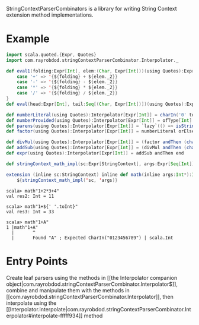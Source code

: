 ---
---

StringContextParserCombinators is a library for writing String Context extension method implementations.

# Example

```scala
import scala.quoted.{Expr, Quotes}
import com.rayrobdod.stringContextParserCombinator.Interpolator._

def eval1(folding:Expr[Int], elem:(Char, Expr[Int]))(using Quotes):Expr[Int] = elem._1 match {
	case '+' => '{${folding} + ${elem._2}}
	case '-' => '{${folding} - ${elem._2}}
	case '*' => '{${folding} * ${elem._2}}
	case '/' => '{${folding} / ${elem._2}}
}
def eval(head:Expr[Int], tail:Seq[(Char, Expr[Int])])(using Quotes):Expr[Int] = tail.foldLeft(head)(eval1 _)

def numberLiteral(using Quotes):Interpolator[Expr[Int]] = charIn('0' to '9').repeat(1).map({x => Expr[Int](x.toInt)})
def numberProvided(using Quotes):Interpolator[Expr[Int]] = ofType[Int]
def parens(using Quotes):Interpolator[Expr[Int]] = `lazy`(() => isString("(") andThen addSub andThen isString(")"))
def factor(using Quotes):Interpolator[Expr[Int]] = numberLiteral orElse numberProvided orElse parens

def divMul(using Quotes):Interpolator[Expr[Int]] = (factor andThen (charIn("*/") andThen factor).repeat()).map(eval _)
def addSub(using Quotes):Interpolator[Expr[Int]] = (divMul andThen (charIn("+-") andThen divMul).repeat()).map(eval _)
def expr(using Quotes):Interpolator[Expr[Int]] = addSub andThen end

def stringContext_math_impl(sc:Expr[StringContext], args:Expr[Seq[Int]])(using Quotes):Expr[Int] = expr.interpolate(sc, args)
```

```scala sc:nocompile
extension (inline sc:StringContext) inline def math(inline args:Int*):Int =
    ${stringContext_math_impl('sc, 'args)}
```

```
scala> math"1+2*3+4"
val res2: Int = 11

scala> math"1+${' '.toInt}"
val res3: Int = 33

scala> math"1+A"
1 |math"1+A"
  |       ^
  |       Found "A" ; Expected CharIn("0123456789") | scala.Int
```

# Entry Points

Create leaf parsers using the methods in [[the Interpolator companion object|com.rayrobdod.stringContextParserCombinator.Interpolator$]],
combine and manipulate them with the methods in [[com.rayrobdod.stringContextParserCombinator.Interpolator]], then interpolate
using the [[Interpolator.interpolate|com.rayrobdod.stringContextParserCombinator.Interpolator#interpolate-fffff934]] method
